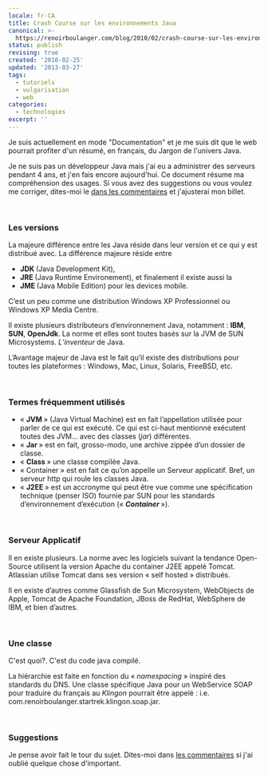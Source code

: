 ```yaml
---
locale: fr-CA
title: Crash Course sur les environnements Java
canonical: >-
  https://renoirboulanger.com/blog/2010/02/crash-course-sur-les-environnements-java/
status: publish
revising: true
created: '2010-02-25'
updated: '2013-03-27'
tags:
  - tutoriels
  - vulgarisation
  - web
categories:
  - technologies
excerpt: ''
---
```


<p>Je suis actuellement en mode "Documentation" et je me suis dit que le web pourrait profiter d'un résumé, en français, du Jargon de l'univers Java.</p>

<p>Je ne suis pas un développeur Java mais j'ai eu a administrer des serveurs pendant 4 ans, et j'en fais encore aujourd'hui. Ce document résume ma compréhension des usages. Si vous avez des suggestions ou vous voulez me corriger, dites-moi le <a href="/blog/2010/02/crash-course-sur-les-environnements-java#comments">dans les commentaires</a> et j'ajusterai mon billet.</p>
<p>&nbsp;</p>

<h3>Les versions</h3>
<p>La majeure différence entre les Java réside dans leur version et ce qui y est distribué avec. La différence majeure réside entre</p>
<ul>
	<li><strong><abbr>JDK</abbr> </strong>(Java Development Kit),</li>
	<li><strong>JRE </strong>(Java Runtime Environement), et finalement il existe aussi la</li>
	<li><strong>JME </strong>(Java Mobile Edition) pour les devices mobile.</li>
</ul>
<p>C’est un peu comme une distribution Windows XP Professionnel ou Windows XP Media Centre.</p>

<p>Il existe plusieurs distributeurs d’environnement Java, notamment : <strong>IBM</strong>, <strong>SUN</strong>, <strong>OpenJdk</strong>. La norme et elles sont toutes basés sur la JVM de SUN Microsystems. <em>L’inventeur </em>de Java.</p>

<p>L’Avantage majeur de Java est le fait qu’il existe des distributions pour toutes les plateformes : Windows, Mac, Linux, Solaris, FreeBSD, etc.</p>
<p>&nbsp;</p>

<h3>Termes fréquemment utilisés</h3>
<ul>
	<li>« <strong>JVM </strong>» (Java Virtual Machine) est en fait l’appellation utilisée pour parler de ce qui est exécuté. Ce qui est ci-haut mentionné exécutent toutes des JVM… avec des classes (<em>jar</em>) différentes.</li>
	<li>« <strong>Jar </strong>» est en fait, grosso-modo, une archive zippée d’un dossier de classe.</li>
	<li>« <strong>Class </strong>» une classe compilée Java.
	</li><li>« Container » est en fait ce qu’on appelle un Serveur applicatif. Bref, un serveur http qui roule les classes Java.</li>
	<li>« <strong>J2EE </strong>» est un accronyme qui peut être vue comme une spécification technique (penser ISO) fournie par SUN pour les standards d’environnement d’exécution (« <em><strong>Container </strong></em>»).</li>
</ul>
<p>&nbsp;</p>

<h3>Serveur Applicatif</h3>
<p>Il en existe plusieurs. La norme avec les logiciels suivant la tendance Open-Source utilisent la version Apache du container J2EE appelé Tomcat. Atlassian utilise Tomcat dans ses version « self hosted » distribués.</p><p>

</p><p>Il en existe d’autres comme Glassfish de Sun Microsystem, WebObjects de Apple, Tomcat de Apache Foundation, JBoss de RedHat, WebSphere de IBM, et bien d’autres.</p><p>
</p><p>&nbsp;</p>

<h3>Une classe</h3>
<p>C'est quoi?.  C'est du code java compilé.</p>
<p>La hiérarchie est faite en fonction du « <em>namespacing </em>» inspiré des standards du DNS. Une classe spécifique Java pour un WebService SOAP pour traduire du français au <em>Klingon</em> pourrait être appelé : i.e. com.renoirboulanger.startrek.klingon.soap.jar.</p>
<p>&nbsp;</p>

<h3>Suggestions</h3>
<p>Je pense avoir fait le tour du sujet. Dites-moi dans <a href="/blog/2010/02/crash-course-sur-les-environnements-java#comments">les commentaires</a> si j'ai oublié quelque chose d'important.</p>
<p>&nbsp;</p>
